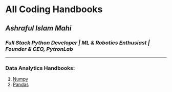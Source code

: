 # All Coding Handbooks 
## *Ashraful Islam Mahi*
### *Full Stack Python Developer | ML & Robotics Enthusiast | Founder & CEO, PytronLab*
---

### Data Analytics Handbooks:
1. [Numpy](https://github.com/aimG313/All-Handbooks/tree/main/Numpy) 
2. [Pandas](https://github.com/aimG313/All-Handbooks/tree/main/Pandas) 

 
